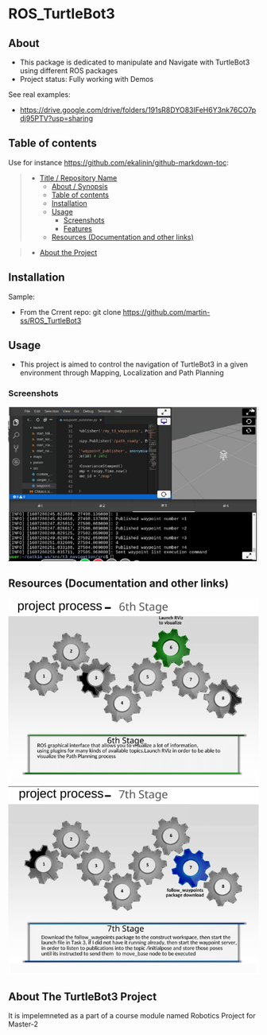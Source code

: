 # ROS_TurtleBot3

## About 

* This package is dedicated to manipulate and Navigate with TurtleBot3 using different ROS packages
* Project status: Fully working with Demos


See real examples:

* <https://drive.google.com/drive/folders/191sR8DYO83IFeH6Y3nk76CO7pdj95PTV?usp=sharing>


## Table of contents

Use for instance <https://github.com/ekalinin/github-markdown-toc>:

> * [Title / Repository Name](#title--repository-name)
>   * [About / Synopsis](#about--synopsis)
>   * [Table of contents](#table-of-contents)
>   * [Installation](#installation)
>   * [Usage](#usage)
>     * [Screenshots](#screenshots)
>     * [Features](#features)
>   * [Resources (Documentation and other links)](#resources-documentation-and-other-links)

>   * [About the Project](#)

## Installation

Sample:

* From the Crrent repo: git clone  https://github.com/martin-ss/ROS_TurtleBot3


## Usage

* This project is aimed to control the navigation of TurtleBot3 in a given environment through Mapping, Localization and Path Planning

### Screenshots

![alt text](https://github.com/martin-ss/ROS_TurtleBot3/blob/main/ros2.png?raw=true)

## Resources (Documentation and other links)
![alt text](https://github.com/martin-ss/ROS_TurtleBot3/blob/main/FINAL%20REPORT_MARTIN%20EMILE-12.png?raw=true)
## About The TurtleBot3 Project
It is impelemneted as a part of a course module named Robotics Project for Master-2 
